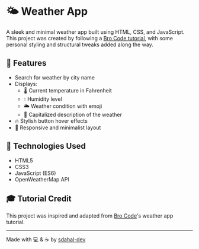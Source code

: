 # 🌤️ Weather App

A sleek and minimal weather app built using HTML, CSS, and JavaScript. This project was created by following a [Bro Code tutorial](https://www.youtube.com/@BroCodez), with some personal styling and structural tweaks added along the way.

## 🚀 Features

- Search for weather by city name
- Displays:
  - 🌡️ Current temperature in Fahrenheit
  - 💧 Humidity level
  - 🌥️ Weather condition with emoji
  - 📝 Capitalized description of the weather
- 🔥 Stylish button hover effects
- 📱 Responsive and minimalist layout

## 🧪 Technologies Used

- HTML5
- CSS3
- JavaScript (ES6)
- OpenWeatherMap API

## 🎓 Tutorial Credit

This project was inspired and adapted from [Bro Code](https://www.youtube.com/@BroCodez)'s weather app tutorial.

---

Made with 💻 & ☕ by [sdahal-dev](https://github.com/sdahal-dev)
